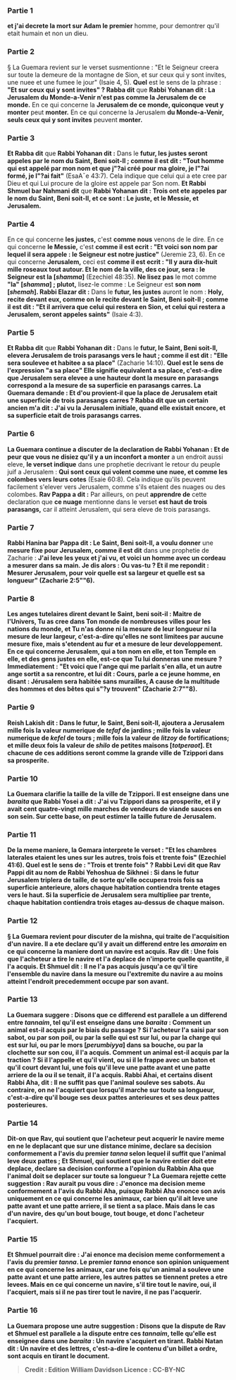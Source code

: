 
### Partie 1
<b>et j'ai decrete la mort sur Adam le premier</b> homme, pour demontrer qu'il etait humain et non un dieu.

### Partie 2
§ La Guemara revient sur le verset susmentionne : "Et le Seigneur creera sur toute la demeure de la montagne de Sion, et sur ceux qui y sont invites, une nuee et une fumee le jour" (Isaie 4, 5). <b>Quel</b> est le sens de la phrase : <b>"Et sur ceux qui y sont invites" ? Rabba dit</b> que <b>Rabbi Yohanan dit : La Jerusalem du Monde-a-Venir n'est pas comme la Jerusalem de ce monde.</b> En ce qui concerne la <b>Jerusalem de ce monde, quiconque veut y monter</b> peut <b>monter.</b> En ce qui concerne la Jerusalem <b>du Monde-a-Venir, seuls ceux qui y sont invites</b> peuvent <b>monter.</b>

### Partie 3
<b>Et Rabba dit</b> que <b>Rabbi Yohanan dit :</b> Dans le <b>futur, les justes seront appeles par le nom du Saint, Beni soit-Il ; comme il est dit : "Tout homme qui est appelé par mon nom et que j"?ai créé pour ma gloire, je l"?ai formé, je l"?ai fait"</b> (EsaA¯e 43:7). Cela indique que celui qui a ete cree par Dieu et qui Lui procure de la gloire est appele par Son nom. <b>Et Rabbi Shmuel bar Nahmani dit</b> que <b>Rabbi Yohanan dit : Trois ont ete appeles par le nom du Saint, Beni soit-Il, et ce sont : Le juste, et le Messie, et Jerusalem.</b>

### Partie 4
En ce qui concerne <b>les justes,</b> c'est <b>comme nous</b> venons de le dire.</b> En ce qui concerne <b>le Messie,</b> c'est <b>comme il est ecrit : "Et voici son nom par lequel il sera appele : le Seigneur est notre justice"</b> (Jeremie 23, 6). En ce qui concerne <b>Jerusalem,</b> ceci est <b>comme il est ecrit : "Il y aura dix-huit mille roseaux tout autour. Et le nom de la ville, des ce jour, sera : le Seigneur est la [<i>shamma</i>]</b> (Ezechiel 48:35). <b>Ne lisez pas</b> le mot comme <b>"la" [<i>shamma</i>] ; plutot,</b> lisez-le comme : Le Seigneur est <b>son nom [<i>shemah</i>]. Rabbi Elazar dit :</b> Dans le <b>futur, les justes</b> auront le nom : <b>Holy, recite devant eux, comme on le recite devant le Saint, Beni soit-Il ; comme il est dit : "Et il arrivera que celui qui restera en Sion, et celui qui restera a Jerusalem, seront appeles saints"</b> (Isaie 4:3).

### Partie 5
<b>Et Rabba dit</b> que <b>Rabbi Yohanan dit :</b> Dans le <b>futur, le Saint, Beni soit-Il, elevera Jerusalem de trois parasangs vers le haut ; comme il est dit : "Elle sera soulevee et habitee a sa place"</b> (Zacharie 14:10). <b>Quel est le sens de l'expression <b>"a sa place"</b> Elle signifie <b>equivalent a sa place,</b> c'est-a-dire que Jerusalem sera elevee a une hauteur dont la mesure en parasangs correspond a la mesure de sa superficie en parasangs carres. La Guemara demande : <b>Et d'ou</b> provient-il <b>que la place</b> de Jerusalem <b>etait</b> une superficie de <b>trois</b> <b>parasangs carres ? Rabba dit</b> que <b>un certain ancien m'a dit : J'ai vu la Jerusalem initiale,</b> quand elle existait encore, <b>et</b> sa superficie <b>etait de trois</b> <b>parasangs carres.</b>

### Partie 6
La Guemara continue a discuter de la declaration de Rabbi Yohanan : <b>Et de peur que vous ne disiez</b> qu'il y a un inconfort a monter</b> a un endroit aussi eleve, <b>le verset indique</b> dans une prophetie decrivant le retour du peuple juif a Jerusalem : <b>Qui sont ceux qui volent comme une nuee, et comme les colombes vers leurs cotes</b> (Esaie 60:8). Cela indique qu'ils peuvent facilement s'elever vers Jerusalem, comme s'ils etaient des nuages ou des colombes. <b>Rav Pappa a dit :</b> Par ailleurs, on peut <b>apprendre de</b> cette declaration que <b>ce nuage</b> mentionne dans le verset <b>est haut de trois parasangs,</b> car il atteint Jerusalem, qui sera eleve de trois parasangs.

### Partie 7
<b>Rabbi Hanina bar Pappa dit : Le Saint, Beni soit-Il, a voulu donner</b> une <b>mesure fixe pour Jerusalem, comme il est dit</b> dans une prophetie de Zacharie : <b>J'ai leve les yeux et j'ai vu, et voici un homme avec un cordeau a mesurer dans sa main. <b>Je dis alors : Ou vas-tu ? Et il me repondit : Mesurer Jerusalem, pour voir quelle est sa largeur et quelle est sa longueur"</b> (Zacharie 2:5""6).

### Partie 8
<b>Les anges tutelaires dirent devant le Saint, beni soit-il : Maitre de l'Univers, Tu as cree dans Ton monde de nombreuses villes pour les nations du monde, et Tu n'as donne ni la mesure de leur longueur ni la mesure de leur largeur,</b> c'est-a-dire qu'elles ne sont limitees par aucune mesure fixe, mais s'etendent au fur et a mesure de leur developpement. En ce qui concerne <b>Jerusalem, qui a ton nom en elle, et ton Temple en elle, et des gens justes en elle,</b> est-ce que <b>Tu lui donneras une mesure ? Immediatement :</b> "Et voici que l'ange qui me parlait s'en alla, et un autre ange sortit a sa rencontre, <b>et lui dit : Cours, parle a ce jeune homme, en disant : Jérusalem sera habitée sans murailles, A cause de la multitude des hommes et des bêtes qui s"?y trouvent"</b> (Zacharie 2:7""8).

### Partie 9
<b>Reish Lakish dit : </b> Dans le <b>futur, le Saint, Beni soit-Il, ajoutera a Jerusalem mille</b> fois la valeur numerique de <b><i>tefaf</i></b> de <b>jardins ; mille</b> fois la valeur numerique de <b><i>kefel</i></b> de <b>tours ; mille</b> fois la valeur de <b><i>litzoy</i></b> de <b>fortifications;</b> et <b>mille deux</b> fois la valeur de <b><i>shilo</i></b> de <b>petites maisons [<i>totperaot</i>]. Et chacune</b> de ces additions <b>seront comme</b> la grande ville de <b>Tzippori dans sa prosperite.</b>

### Partie 10
La Guemara clarifie la taille de la ville de Tzippori. <b>Il est enseigne</b> dans une <i>baraita</i> que <b>Rabbi Yosei a dit : J'ai vu Tzippori dans sa prosperite, et il y avait cent quatre-vingt mille marches de vendeurs de</b> viande <b>sauces en son sein.</b> Sur cette base, on peut estimer la taille future de Jerusalem.

### Partie 11
De la meme maniere, la Gemara interprete le verset : <b>"Et les chambres laterales etaient les unes sur les autres, trois fois et trente fois"</b> (Ezechiel 41:6). <b>Quel est le sens de : <b>"Trois et trente fois" ? Rabbi Levi dit</b> que <b>Rav Pappi dit au nom de Rabbi Yehoshua de Sikhnei : Si</b> dans le futur <b>Jerusalem</b> triplera de taille, de sorte qu'elle occupera <b>trois fois</b> sa superficie anterieure, alors <b>chaque habitation</b> contiendra <b>trente etages vers le haut. Si</b> la superficie de <b>Jerusalem</b> sera multipliee par <b>trente, chaque</b> habitation <b>contiendra trois etages au-dessus</b> de chaque maison.

### Partie 12
§ La Guemara revient pour discuter de la mishna, qui traite de l'acquisition d'un navire. <b>Il a ete declare</b> qu'il y avait un differend entre les <i>amoraim</i> en ce qui concerne la maniere dont <b>un navire</b> est acquis. <b>Rav dit : Une fois</b> que l'acheteur <b>a tire</b> le navire et l'a deplace de <b>n'importe quelle quantite,</b> il l'a <b>acquis</b>. <b>Et Shmuel dit :</b> Il ne l'a <b>pas acquis</b> <b>jusqu'a ce qu'il tire l'ensemble du</b> navire dans la mesure ou l'extremite du navire a au moins atteint l'endroit precedemment occupe par son avant.

### Partie 13
La Guemara suggere : <b>Disons</b> que ce differend <b>est parallele</b> a un differend entre <b><i>tannaim</i>,</b> tel qu'il est enseigne dans une <i>baraita</i> : <b>Comment</b> un animal est-il acquis <b>par le biais du passage ? </b> Si l'acheteur <b>l'a saisi par son sabot,</b> ou <b>par son poil,</b> ou <b>par la selle qui est sur lui,</b> ou <b>par la charge qui est sur lui,</b> ou <b>par le mors [<i>perumbiyya</i>] dans sa bouche,</b> ou <b>par la clochette sur son cou,</b> il l'a <b>acquis. Comment</b> un animal est-il acquis <b>par la traction ?</b> Si <b>il l'appelle et qu'il vient, ou</b> si <b>il le frappe avec un baton et qu'il court devant lui, une fois qu'il leve une patte avant et une patte arriere</b> de la ou il se tenait, il l'a <b>acquis. Rabbi Ahai, et certains disent Rabbi Aha, dit :</b> Il ne suffit pas que l'animal souleve ses sabots. Au contraire, on ne l'acquiert <b>que lorsqu'il marche sur toute sa longueur,</b> c'est-a-dire qu'il bouge ses deux pattes anterieures et ses deux pattes posterieures.

### Partie 14
<b>Dit-on</b> que <b>Rav, qui</b> soutient que l'acheteur peut acquerir le navire meme en ne le deplacant que sur une distance minime, <b>declare</b> sa decision <b>conformement</b> a l'avis du <b>premier <i>tanna</i></b> selon lequel il suffit que l'animal leve deux pattes ; <b>Et Shmuel, qui</b> soutient que le navire entier doit etre deplace, <b>declare</b> sa decision <b>conforme</b> a l'opinion du <b>Rabbin Aha</b> que l'animal doit se deplacer sur toute sa longueur ? La Guemara rejette cette suggestion : <b>Rav</b> aurait pu vous <b>dire : J'enonce</b> ma decision <b>meme</b> conformement a l'avis du <b>Rabbi Aha,</b> puisque <b>Rabbi Aha enonce</b> son avis <b>uniquement en ce qui concerne les animaux, car bien qu'il ait leve une patte avant et une patte arriere, il se tient a sa place. Mais</b> dans le cas d'un <b>navire, des qu'un bout bouge, tout bouge,</b> et donc l'acheteur l'acquiert.

### Partie 15
<b>Et Shmuel</b> pourrait <b>dire : J'ai enonce</b> ma decision <b>meme conformement</b> a l'avis du <b>premier <i>tanna</i>. Le premier <i>tanna</i> enonce</b> son opinion <b>uniquement en ce qui concerne les animaux, car une fois</b> qu'un animal a <b>souleve une patte avant et une patte arriere, les autres</b> pattes <b>se tiennent</b> pretes <b>a etre levees. Mais</b> en ce qui concerne <b>un navire, s'il tire tout le navire</b>, <b>oui,</b> il l'acquiert, mais <b>si</b> il ne <b>pas</b> tirer tout le navire, il ne <b>pas</b> l'acquerir.

### Partie 16
La Guemara propose une autre suggestion : <b>Disons</b> que la dispute de Rav et Shmuel est <b>parallele</b> a la dispute entre <b>ces <i>tannaim</i>, telle qu'elle est enseignee</b> dans une <i>baraita</i> : <b>Un navire s'acquiert en tirant. Rabbi Natan dit : Un navire et des lettres,</b> c'est-a-dire le contenu d'un billet a ordre, <b>sont acquis en tirant</b> le document.

>Credit : Edition William Davidson
>Licence : CC-BY-NC